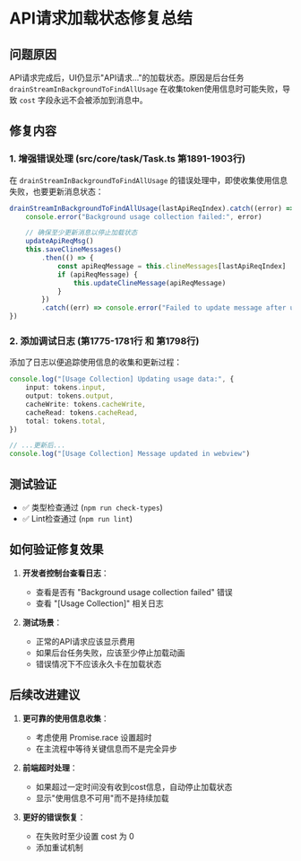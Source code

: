 # API请求加载状态修复总结

## 问题原因

API请求完成后，UI仍显示"API请求..."的加载状态。原因是后台任务 `drainStreamInBackgroundToFindAllUsage` 在收集token使用信息时可能失败，导致 `cost` 字段永远不会被添加到消息中。

## 修复内容

### 1. 增强错误处理 (src/core/task/Task.ts 第1891-1903行)

在 `drainStreamInBackgroundToFindAllUsage` 的错误处理中，即使收集使用信息失败，也要更新消息状态：

```typescript
drainStreamInBackgroundToFindAllUsage(lastApiReqIndex).catch((error) => {
	console.error("Background usage collection failed:", error)

	// 确保至少更新消息以停止加载状态
	updateApiReqMsg()
	this.saveClineMessages()
		.then(() => {
			const apiReqMessage = this.clineMessages[lastApiReqIndex]
			if (apiReqMessage) {
				this.updateClineMessage(apiReqMessage)
			}
		})
		.catch((err) => console.error("Failed to update message after usage collection error:", err))
})
```

### 2. 添加调试日志 (第1775-1781行 和 第1798行)

添加了日志以便追踪使用信息的收集和更新过程：

```typescript
console.log("[Usage Collection] Updating usage data:", {
	input: tokens.input,
	output: tokens.output,
	cacheWrite: tokens.cacheWrite,
	cacheRead: tokens.cacheRead,
	total: tokens.total,
})

// ...更新后...
console.log("[Usage Collection] Message updated in webview")
```

## 测试验证

- ✅ 类型检查通过 (`npm run check-types`)
- ✅ Lint检查通过 (`npm run lint`)

## 如何验证修复效果

1. **开发者控制台查看日志**：

    - 查看是否有 "Background usage collection failed" 错误
    - 查看 "[Usage Collection]" 相关日志

2. **测试场景**：
    - 正常的API请求应该显示费用
    - 如果后台任务失败，应该至少停止加载动画
    - 错误情况下不应该永久卡在加载状态

## 后续改进建议

1. **更可靠的使用信息收集**：

    - 考虑使用 Promise.race 设置超时
    - 在主流程中等待关键信息而不是完全异步

2. **前端超时处理**：

    - 如果超过一定时间没有收到cost信息，自动停止加载状态
    - 显示"使用信息不可用"而不是持续加载

3. **更好的错误恢复**：
    - 在失败时至少设置 cost 为 0
    - 添加重试机制
